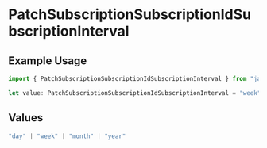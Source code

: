 # PatchSubscriptionSubscriptionIdSubscriptionInterval

## Example Usage

```typescript
import { PatchSubscriptionSubscriptionIdSubscriptionInterval } from "jani-payments/models/operations";

let value: PatchSubscriptionSubscriptionIdSubscriptionInterval = "week";
```

## Values

```typescript
"day" | "week" | "month" | "year"
```